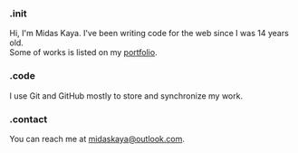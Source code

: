 ### .init
Hi, I'm Midas Kaya. I've been writing code for the web since I was 14 years old.<br>
Some of works is listed on my [portfolio](https://mami.codes).

### .code
I use Git and GitHub mostly to store and synchronize my work.<br>

### .contact
You can reach me at [midaskaya@outlook.com](mailto:midaskaya@outlook.com).
